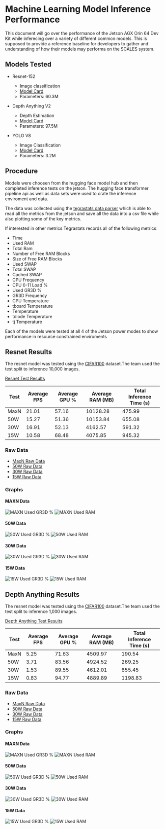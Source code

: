 # Machine Learning Model Inference Performance 

This document will go over the performance of the Jetson AGX Orin 64 Dev Kit while inferecing over a variety of different common models. This is supposed to provide a reference baseline for developers to gather and understanding of how their models may performa on the SCALES system.

## Models Tested
- Resnet-152
    - Image classification
    - [Model Card](https://huggingface.co/microsoft/resnet-152)
    - Parameters: 60.3M

- Depth Anything V2
    - Depth Estimation 
    - [Model Card](https://huggingface.co/depth-anything/Depth-Anything-V2-Base-hf)
    - Parameters: 97.5M
- YOLO V8
    - Image Classification
    - [Model Card](https://huggingface.co/Ultralytics/YOLOv8)
    - Parameters: 3.2M

## Procedure 
Models were choosen from the hugging face model hub and then completed inference tests on the jetson. The hugging face transformer pipeline api as well as data sets were used to crate the inference enviroment and data. 

The data was collected using the [tegrastats data parser](https://github.com/ssaraff98/tegrastats_parser) which is able to read all the metrics from the jetson and save all the data into a csv file while also plotting some of the key metrics. 

If interested in other metrics Tegrastats records all of the following metrics:

- Time
- Used RAM
- Total Ram
- Number of Free RAM Blocks
- Size of Free RAM Blocks
- Used SWAP
- Total SWAP
- Cached SWAP
- CPU Frequency
- CPU 0-11 Load %
- Used GR3D %
- GR3D Frequency
- CPU Temperature
- tboard Temperature
- Temperature 
- tdiode Temperature
- tj Temperature


Each of the models were tested at all 4 of the Jetson power modes to show performance in resource constrained enviroments

## Resnet Results
The resnet model was tested using the [CIFAR100](https://huggingface.co/datasets/uoft-cs/cifar100) dataset.The team used the test split to inference 10,000 images.

<ins>Resnet Test Results</ins>

|Test|Average FPS|Average GPU %| Average RAM (MB)| Total Inference Time (s)|
| ----------- | ----------- | ----------- | ----------- | ----------- |
|MaxN| 21.01 | 57.16 | 10128.28 | 475.99  |
|50W| 15.27 | 51.36   |10153.84   |  655.08  |  
|30W| 16.91 | 52.13  | 4162.57  | 591.32  |
|15W| 10.58 | 68.48  | 4075.85  | 945.32   |

### Raw Data

- [MaxN Raw Data](data/resnet_test.csv)
- [50W Raw Data](data/resnet_50W.csv)
- [30W Raw Data](data/resnet_30W.csv)
- [15W Raw Data](data/resnet_15W.csv)

### Graphs
#### MAXN Data
![MAXN Used GR3D %](Images/resnet_maxn_gr3d.png)
![MAXN Used RAM](Images/resnet_maxn_used_ram.png)

#### 50W Data
![50W Used GR3D %](Images/restnet_50W_gr3d.png)
![50W Used RAM](Images/resnet_50W_used_ram.png)

#### 30W Data
![30W Used GR3D %](Images/resnet_30W_gr3d.png)
![30W Used RAM](Images/resnet_30W_used_ram.png)

#### 15W Data
![15W Used GR3D %](Images/resnet_15W_gr3d.png)
![15W Used RAM](Images/resenet_15W_used_ram.png)


## Depth Anything Results
The resnet model was tested using the [CIFAR100](https://huggingface.co/datasets/uoft-cs/cifar100) dataset.The team used the test split to inference 1,000 images.

<ins>Depth Anything Test Results</ins>

|Test|Average FPS|Average GPU %| Average RAM (MB)| Total Inference Time (s)|
| ----------- | ----------- | ----------- | ----------- | ----------- |
|MaxN| 5.25 | 71.63 | 4509.97 | 190.54  |
|50W| 3.71 | 83.56   | 4924.52 | 269.25 |  
|30W| 1.53 | 89.55  | 4612.01 |  655.45 |
|15W| 0.83 | 94.77 | 4889.89 |1198.83   |

### Raw Data

- [MaxN Raw Data](data/depth_maxn.csv)
- [50W Raw Data](data/depth_50W.csv)
- [30W Raw Data](data/depth_30W.csv)
- [15W Raw Data](data/depth_15W.csv)

### Graphs
#### MAXN Data
![MAXN Used GR3D %](Images/depth_maxn_gr3d.png)
![MAXN Used RAM](Images/depth_maxn_used_ram.png)

#### 50W Data
![50W Used GR3D %](Images/depth_50W_gr3d.png)
![50W Used RAM](Images/depth_50W_used_ram.png)

#### 30W Data
![30W Used GR3D %](Images/depth_30W_gr3d.png)
![30W Used RAM](Images/depth_30W_used_ram.png)

#### 15W Data
![15W Used GR3D %](Images/depth_15W_gr3d.png)
![15W Used RAM](Images/depth_15W_used_ram.png)